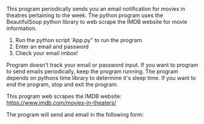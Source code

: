 This program periodically sends you an email notification for movies in theatres pertaining to the week. The python program uses the BeautifulSoup python library to web scrape the IMDB website for movie information.

1. Run the python script 'App.py" to run the program.
2. Enter an email and password
3. Check your email imbox!

Program doesn't track your email or password input.
If you want to program to send emails periodically, keep the program running. The program depends on pythons time library to determine it's sleep time.
If you want to end the program, stop and exit the program.


This program web scrapes the IMDB website:
https://www.imdb.com/movies-in-theaters/

The program will send and email in the following form:

